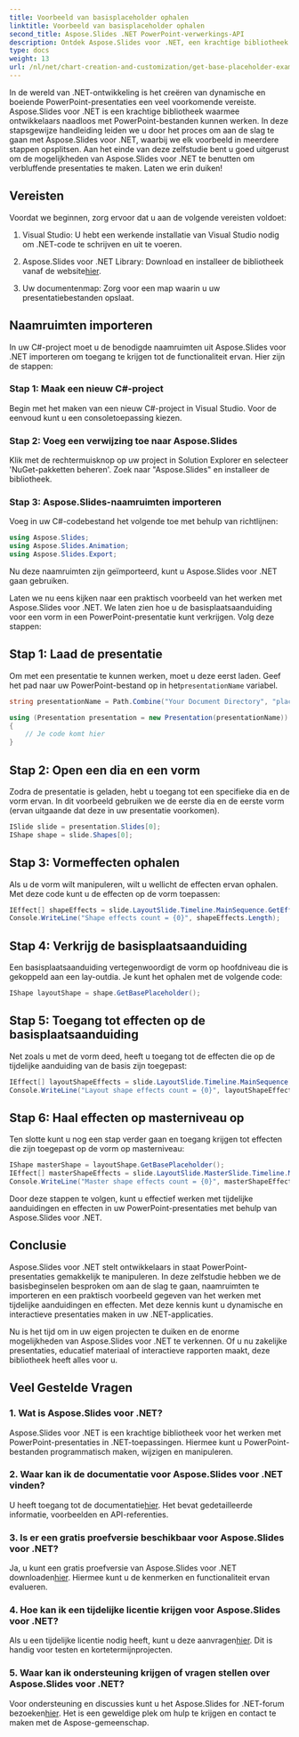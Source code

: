 ```yaml
---
title: Voorbeeld van basisplaceholder ophalen
linktitle: Voorbeeld van basisplaceholder ophalen
second_title: Aspose.Slides .NET PowerPoint-verwerkings-API
description: Ontdek Aspose.Slides voor .NET, een krachtige bibliotheek voor het werken met PowerPoint-presentaties in C#. Leer moeiteloos dynamische dia's maken.
type: docs
weight: 13
url: /nl/net/chart-creation-and-customization/get-base-placeholder-example/
---
```


In de wereld van .NET-ontwikkeling is het creëren van dynamische en boeiende PowerPoint-presentaties een veel voorkomende vereiste. Aspose.Slides voor .NET is een krachtige bibliotheek waarmee ontwikkelaars naadloos met PowerPoint-bestanden kunnen werken. In deze stapsgewijze handleiding leiden we u door het proces om aan de slag te gaan met Aspose.Slides voor .NET, waarbij we elk voorbeeld in meerdere stappen opsplitsen. Aan het einde van deze zelfstudie bent u goed uitgerust om de mogelijkheden van Aspose.Slides voor .NET te benutten om verbluffende presentaties te maken. Laten we erin duiken!

## Vereisten

Voordat we beginnen, zorg ervoor dat u aan de volgende vereisten voldoet:

1. Visual Studio: U hebt een werkende installatie van Visual Studio nodig om .NET-code te schrijven en uit te voeren.

2.  Aspose.Slides voor .NET Library: Download en installeer de bibliotheek vanaf de website[hier](https://releases.aspose.com/slides/net/).

3. Uw documentenmap: Zorg voor een map waarin u uw presentatiebestanden opslaat.

## Naamruimten importeren

In uw C#-project moet u de benodigde naamruimten uit Aspose.Slides voor .NET importeren om toegang te krijgen tot de functionaliteit ervan. Hier zijn de stappen:

### Stap 1: Maak een nieuw C#-project

Begin met het maken van een nieuw C#-project in Visual Studio. Voor de eenvoud kunt u een consoletoepassing kiezen.

### Stap 2: Voeg een verwijzing toe naar Aspose.Slides

Klik met de rechtermuisknop op uw project in Solution Explorer en selecteer 'NuGet-pakketten beheren'. Zoek naar "Aspose.Slides" en installeer de bibliotheek.

### Stap 3: Aspose.Slides-naamruimten importeren

Voeg in uw C#-codebestand het volgende toe met behulp van richtlijnen:

```csharp
using Aspose.Slides;
using Aspose.Slides.Animation;
using Aspose.Slides.Export;
```

Nu deze naamruimten zijn geïmporteerd, kunt u Aspose.Slides voor .NET gaan gebruiken.

Laten we nu eens kijken naar een praktisch voorbeeld van het werken met Aspose.Slides voor .NET. We laten zien hoe u de basisplaatsaanduiding voor een vorm in een PowerPoint-presentatie kunt verkrijgen. Volg deze stappen:

## Stap 1: Laad de presentatie

 Om met een presentatie te kunnen werken, moet u deze eerst laden. Geef het pad naar uw PowerPoint-bestand op in het`presentationName` variabel.

```csharp
string presentationName = Path.Combine("Your Document Directory", "placeholder.pptx");

using (Presentation presentation = new Presentation(presentationName))
{
    // Je code komt hier
}
```

## Stap 2: Open een dia en een vorm

Zodra de presentatie is geladen, hebt u toegang tot een specifieke dia en de vorm ervan. In dit voorbeeld gebruiken we de eerste dia en de eerste vorm (ervan uitgaande dat deze in uw presentatie voorkomen).

```csharp
ISlide slide = presentation.Slides[0];
IShape shape = slide.Shapes[0];
```

## Stap 3: Vormeffecten ophalen

Als u de vorm wilt manipuleren, wilt u wellicht de effecten ervan ophalen. Met deze code kunt u de effecten op de vorm toepassen:

```csharp
IEffect[] shapeEffects = slide.LayoutSlide.Timeline.MainSequence.GetEffectsByShape(shape);
Console.WriteLine("Shape effects count = {0}", shapeEffects.Length);
```

## Stap 4: Verkrijg de basisplaatsaanduiding

Een basisplaatsaanduiding vertegenwoordigt de vorm op hoofdniveau die is gekoppeld aan een lay-outdia. Je kunt het ophalen met de volgende code:

```csharp
IShape layoutShape = shape.GetBasePlaceholder();
```

## Stap 5: Toegang tot effecten op de basisplaatsaanduiding

Net zoals u met de vorm deed, heeft u toegang tot de effecten die op de tijdelijke aanduiding van de basis zijn toegepast:

```csharp
IEffect[] layoutShapeEffects = slide.LayoutSlide.Timeline.MainSequence.GetEffectsByShape(layoutShape);
Console.WriteLine("Layout shape effects count = {0}", layoutShapeEffects.Length);
```

## Stap 6: Haal effecten op masterniveau op

Ten slotte kunt u nog een stap verder gaan en toegang krijgen tot effecten die zijn toegepast op de vorm op masterniveau:

```csharp
IShape masterShape = layoutShape.GetBasePlaceholder();
IEffect[] masterShapeEffects = slide.LayoutSlide.MasterSlide.Timeline.MainSequence.GetEffectsByShape(masterShape);
Console.WriteLine("Master shape effects count = {0}", masterShapeEffects.Length);
```

Door deze stappen te volgen, kunt u effectief werken met tijdelijke aanduidingen en effecten in uw PowerPoint-presentaties met behulp van Aspose.Slides voor .NET.

## Conclusie

Aspose.Slides voor .NET stelt ontwikkelaars in staat PowerPoint-presentaties gemakkelijk te manipuleren. In deze zelfstudie hebben we de basisbeginselen besproken om aan de slag te gaan, naamruimten te importeren en een praktisch voorbeeld gegeven van het werken met tijdelijke aanduidingen en effecten. Met deze kennis kunt u dynamische en interactieve presentaties maken in uw .NET-applicaties.

Nu is het tijd om in uw eigen projecten te duiken en de enorme mogelijkheden van Aspose.Slides voor .NET te verkennen. Of u nu zakelijke presentaties, educatief materiaal of interactieve rapporten maakt, deze bibliotheek heeft alles voor u.

## Veel Gestelde Vragen

### 1. Wat is Aspose.Slides voor .NET?
Aspose.Slides voor .NET is een krachtige bibliotheek voor het werken met PowerPoint-presentaties in .NET-toepassingen. Hiermee kunt u PowerPoint-bestanden programmatisch maken, wijzigen en manipuleren.

### 2. Waar kan ik de documentatie voor Aspose.Slides voor .NET vinden?
 U heeft toegang tot de documentatie[hier](https://reference.aspose.com/slides/net/). Het bevat gedetailleerde informatie, voorbeelden en API-referenties.

### 3. Is er een gratis proefversie beschikbaar voor Aspose.Slides voor .NET?
 Ja, u kunt een gratis proefversie van Aspose.Slides voor .NET downloaden[hier](https://releases.aspose.com/). Hiermee kunt u de kenmerken en functionaliteit ervan evalueren.

### 4. Hoe kan ik een tijdelijke licentie krijgen voor Aspose.Slides voor .NET?
Als u een tijdelijke licentie nodig heeft, kunt u deze aanvragen[hier](https://purchase.aspose.com/temporary-license/). Dit is handig voor testen en kortetermijnprojecten.

### 5. Waar kan ik ondersteuning krijgen of vragen stellen over Aspose.Slides voor .NET?
 Voor ondersteuning en discussies kunt u het Aspose.Slides for .NET-forum bezoeken[hier](https://forum.aspose.com/). Het is een geweldige plek om hulp te krijgen en contact te maken met de Aspose-gemeenschap.